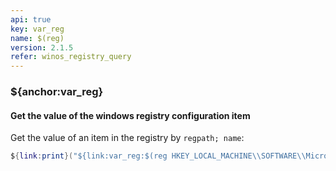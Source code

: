 ```yaml
---
api: true
key: var_reg
name: $(reg)
version: 2.1.5
refer: winos_registry_query
---
```


### ${anchor:var_reg}

#### Get the value of the windows registry configuration item

Get the value of an item in the registry by `regpath; name`:

```lua
${link:print}("${link:var_reg:$(reg HKEY_LOCAL_MACHINE\\SOFTWARE\\Microsoft\\Windows NT\\CurrentVersion\\XXXX;Name)}")
```

